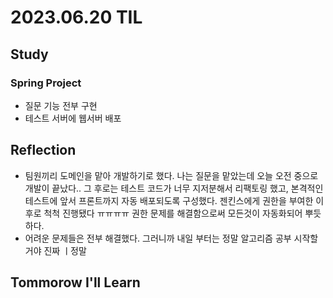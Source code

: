 # 2023.06.20 TIL

## Study
### Spring Project
- 질문 기능 전부 구현
- 테스트 서버에 웹서버 배포

## Reflection
- 팀원끼리 도메인을 맡아 개발하기로 했다. 나는 질문을 맡았는데 오늘 오전 중으로 개발이 끝났다.. 그 후로는 테스트 코드가 너무 지저분해서 리팩토링 했고, 본격적인 테스트에 앞서
프론트까지 자동 배포되도록 구성했다. 젠킨스에게 권한을 부여한 이후로 척척 진행됐다 ㅠㅠㅠㅠ 권한 문제를 해결함으로써 모든것이 자동화되어 뿌듯하다.
- 어려운 문제들은 전부 해결했다. 그러니까 내일 부터는 정말 알고리즘 공부 시작할거야 진짜 ㅣ정말
## Tommorow I'll Learn



